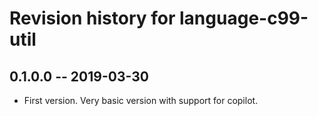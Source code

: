 # Revision history for language-c99-util

## 0.1.0.0 -- 2019-03-30

* First version. Very basic version with support for copilot.
